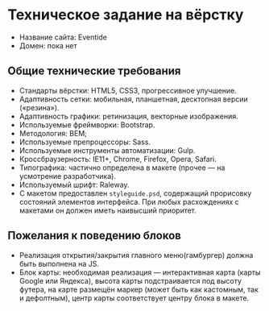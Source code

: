 # Техническое задание на вёрстку

* Название сайта: Eventide
* Домен: пока нет

## Общие технические требования

- Стандарты вёрстки: HTML5, CSS3, прогрессивное улучшение.
- Адаптивность сетки: мобильная, планшетная, десктопная версии («резина»).
- Адаптивность графики: ретинизация, векторные изображения.
- Используемые фреймворки: Bootstrap.
- Методология: BEM;
- Используемые препроцессоры: Sass.
- Используемые инструменты автоматизации: Gulp.
- Кроссбраузерность: IE11+, Chrome, Firefox, Opera, Safari.
- Типографика: частично определена в макете (прочее — на усмотрение разработчика).
- Используемый шрифт: Raleway.
- С макетом предоставлен `styleguide.psd`, содержащий прорисовку состояний элементов интерфейса. При любых расхождениях с макетами он должен иметь наивысший приоритет.

## Пожелания к поведению блоков

- Реализация открытия/закрытия главного меню(гамбургер) должна быть выполнена на JS.
- Блок карты: необходимая реализация — интерактивная карта (карты Google или Яндекса), высота карты подстраивается под высоту футера, на карте размещён маркер (может быть как кастомным, так и дефолтным), центр карты соответствует центру блока в макете.
